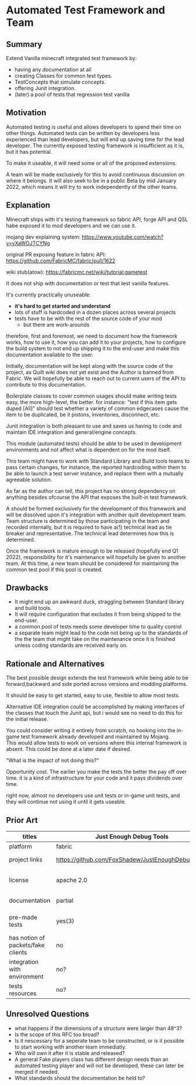 # Automated Test Framework and Team

## Summary

Extend Vanilla minecraft integrated test framework by:
 * having any documentation at all
 * creating Classes for common test types.
 * TestConcepts that simulate concepts.
 * offering Junit integration.
 * (later) a pool of tests that regression test vanilla

## Motivation

Automated testing is useful and allows developers to spend their time on other things.
Automated tests can be written by developers less experienced than lead developers, but will end up saving time for the lead developer.
The currently exposed testing framework is insufficient as it is, but it has potential.

To make it useable, it will need some or all of the proposed extensions.

A team will be made exclusively for this to avoid continuous discussion on where it belongs.
It will also seek to be in a public Beta by mid January 2022, which means it will try to work independently of the other teams.

## Explanation

Minecraft ships with it's testing framework
so fabric API, forge API and QSL habe exposed it to mod developers and we can use it.  

mojang dev explaining system: https://www.youtube.com/watch?v=vXaWOJTCYNg  

original PR exposing feature in fabric API:
https://github.com/FabricMC/fabric/pull/1622  

wiki stub(atow):
https://fabricmc.net/wiki/tutorial:gametest

It does not ship with documentation or test that test vanilla features.

It's currently practically unuseable:
* **it's hard to get started and understand**
* lots of stuff is hardcoded in a dozen places across several projects
* tests have to be with the rest of the source code of your mod
  * but there are work-arounds

therefore, first and foremost, we need to document how the framework works, how to use it, how you can add it to your projects, how to configure the build system to not end up shipping it to the end-user and make this documentation available to the user.

Initially, documentation will be kept along with the source code of the project, as Quilt wiki does not yet exist and the Author is banned from Fabric. We will hopefully be able to reach out to current users of the API to contribute to this documentation.

Boilerplate classes to cover common usages should make writing tests easy, the more high-level, the better. for instance: "test if this item gets duped [All]" should test whether a variety of common edgecases cause the item to be duplicated, be it pistons, inventories, disconnect, etc.

Junit integration is both pleasant to use and saves us having to code and maintain IDE integration and general/engine concepts.

This module (automated tests) should be able to be used in development environments and not affect what is dependent on for the mod itself.

This team might have to work with Standard Library and Build tools teams to pass certain changes, for instance, the reported hardcoding within them to be able to launch a test server instance, and replace them with a mutually agreeable solution.

As far as the author can tell, this project has no strong dependency on anything besides ofcourse the API that exposes the built-in test framework.

A should be formed exclusively for the development of this framework and will be dissolved upon it's integration with another quilt development team.
Team structure is determined by those participating in the team and recorded internally, but it is required to have a(1) technical lead as tie breaker and representative. The technical lead determines how this is determined.

Once the framework is mature enough to be released (hopefully end Q1 2022), responsibility for it's maintenance will hopefully be given to another team. At this time, a new team should be considered for maintaining the common test pool if this pool is created.

## Drawbacks
- It might end up an awkward duck, straggling between Standard library and build tools.
- It will require configuration that excludes it from being shipped to the end-user.
- a common pool of tests needs some developer time to quality control
- a separate team might lead to the code not being up to the standards of the the team that might take on the maintenance once it is finished unless coding standards are received early on.

## Rationale and Alternatives

The best possible design extends the test framework while being able to be forward,backward and side ported across versions and modding platforms.

It should be easy to get started, easy to use, flexible to allow most tests.

Alternative IDE integration could be accomplished by making interfaces of the classes that touch the Junit api, but i would see no need to do this for the initial release.

You could consider writing it entirely from scratch, no hooking into the in-game test framework already developed and maintained by Mojang.  
This would allow tests to work on versions where this internal framework is absent.
This could be done at a later date if desired.


"What is the impact of not doing this?"

Opportunity cost. The earlier you make the tests the better the pay off over time.
it is a kind of infrastructure for your code and it pays dividends over time.

right now, almost no developers use unit tests or in-game unit tests, and they will continue not using it until it gets useable.

## Prior Art

| titles                             | Just Enough Debug Tools                           | Elmendorf                               | Librarian Lib                                                         | Minecraft Testing Library                     | MinecraftJUnit                                       | native/api                    |
|------------------------------------|---------------------------------------------------|-----------------------------------------|-----------------------------------------------------------------------|-----------------------------------------------|------------------------------------------------------|-------------------------------|
| platform                           | fabric                                            | fabric                                  | fabric                                                                | forge                                         | forge                                                | all                           |
| project links                      | https://github.com/FoxShadew/JustEnoughDebugTools | https://github.com/Ladysnake/Elmendorf/ | https://github.com/TeamWizardry/LibrarianLib/tree/1.17-quilt/testcore | https://github.com/alcatrazEscapee/mcjunitlib | https://github.com/BuiltBrokenModding/MinecraftJUnit | minecraft itself              |
| license                            | apache 2.0                                        | MIT license                             | LGPL-3.0                                                              | MIT license                                   | MIT license                                          | ARR EULA:free to mod??        |
| documentation                      | partial                                           | partial                                 | incomplete                                                            | yes                                           | none                                                 | (basically) none              |
| pre-made tests                     | yes(3)                                            | yes(2)                                  | yes(?)                                                                | none?                                         | yes(2+)                                              | none(but footage of examples) |
| has notion of packets/fake clients | no                                                | yes                                     | no?                                                                   | no?                                           | yes                                                  | no                            |
| integration with environment       | no?                                               | no?                                     | yes                                                                   | yes                                           | yes                                                  | no                            |
| tests resources                    | no?                                               | no?                                     | yes(translation)                                                      | unknown                                       | unknown                                              | no                            |



## Unresolved Questions

- what happens if the dimensions of a structure were larger than 48^3?
- Is the scope of this RFC too broad?
- Is it nescessary for a seperate team to be constructed, or is it possible to start working with another team immediatly.
- Who will own it after it is stable and released?
- A general Fake players class has different design needs than an automated testing player and will not be developed, these can later be merged if needed.
- What standards should the documentation be held to?